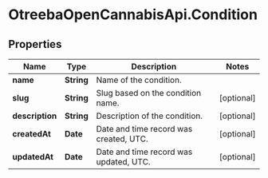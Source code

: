 # OtreebaOpenCannabisApi.Condition

## Properties
Name | Type | Description | Notes
------------ | ------------- | ------------- | -------------
**name** | **String** | Name of the condition. | 
**slug** | **String** | Slug based on the condition name. | [optional] 
**description** | **String** | Description of the condition. | [optional] 
**createdAt** | **Date** | Date and time record was created, UTC. | [optional] 
**updatedAt** | **Date** | Date and time record was updated, UTC. | [optional] 


